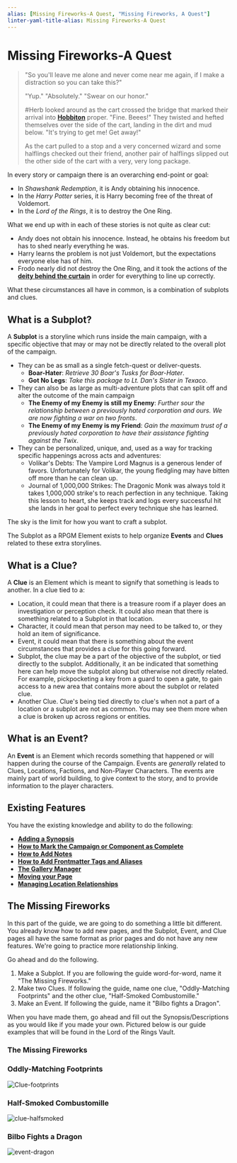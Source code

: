 ```yaml
---
alias: [Missing Fireworks-A Quest, "Missing Fireworks, A Quest"]
linter-yaml-title-alias: Missing Fireworks-A Quest
---
```


# Missing Fireworks-A Quest

> "So you'll leave me alone and never come near me again, if I make a distraction so you can take this?"
>
> "Yup." "Absolutely." "Swear on our honor."
>
> #Herb looked around as the cart crossed the bridge that marked their arrival into **[Hobbiton](../The_Lord_of_the_Rings/Locations/Hobbiton.md)** proper. "Fine. Beees!" They twisted and hefted themselves over the side of the cart, landing in the dirt and mud below. "It's trying to get me! Get away!"
>
> As the cart pulled to a stop and a very concerned wizard and some halflings checked out their friend, another pair of halflings slipped out the other side of the cart with a very, very long package.

In every story or campaign there is an overarching end-point or goal:

- In *Shawshank Redemption*, it is Andy obtaining his innocence.
- In the *Harry Potter* series, it is Harry becoming free of the threat of Voldemort.
- In the *Lord of the Rings*, it is to destroy the One Ring.

What we end up with in each of these stories is not quite as clear cut:

- Andy does not obtain his innocence. Instead, he obtains his freedom but has to shed nearly everything he was.
- Harry learns the problem is not just Voldemort, but the expectations everyone else has of him.
- Frodo nearly did not destroy the One Ring, and it took the actions of the **[deity behind the curtain](https://tolkiengateway.net/wiki/Ilúvatar)** in order for everything to line up correctly.

What these circumstances all have in common, is a combination of subplots and clues.

## What is a Subplot?

A **Subplot** is a storyline which runs inside the main campaign, with a specific objective that may or may not be directly related to the overall plot of the campaign.

- They can be as small as a single fetch-quest or deliver-quests.
  - **Boar-Hater**: *Retrieve 30 Boar's Tusks for Boar-Hater*.
  - **Got No Legs**: *Take this package to Lt. Dan's Sister in Texaco*.
- They can also be as large as multi-adventure plots that can split off and alter the outcome of the main campaign
  - **The Enemy of my Enemy is still my Enemy**: *Further sour the relationship between a previously hated corporation and ours. We are now fighting a war on two fronts*.
  - **The Enemy of my Enemy is my Friend**: *Gain the maximum trust of a previously hated corporation to have their assistance fighting against the Twix*.
- They can be personalized, unique, and, used as a way for tracking specific happenings across acts and adventures:
  - Volikar's Debts: The Vampire Lord Magnus is a generous lender of favors. Unfortunately for Volikar, the young fledgling may have bitten off more than he can clean up.
  - Journal of 1,000,000 Strikes: The Dragonic Monk was always told it takes 1,000,000 strike's to reach perfection in any technique. Taking this lesson to heart, she keeps track and logs every successful hit she lands in her goal to perfect every technique she has learned.

The sky is the limit for how you want to craft a subplot.

The Subplot as a RPGM Element exists to help organize **Events** and **Clues** related to these extra storylines.

## What is a Clue?

A **Clue** is an Element which is meant to signify that something is leads to another. In a clue tied to a:

- Location, it could mean that there is a treasure room if a player does an investigation or perception check. It could also mean that there is something related to a Subplot in that location.
- Character, it could mean that person may need to be talked to, or they hold an item of significance.  
- Event, it could mean that there is something about the event circumstances that provides a clue for this going forward.
- Subplot, the clue may be a part of the objective of the subplot, or tied directly to the subplot. Additionally, it an be indicated that something here can help move the subplot along but otherwise not directly related. For example, pickpocketing a key from a guard to open a gate, to gain access to a new area that contains more about the subplot or related clue.
- Another Clue. Clue's being tied directly to clue's when not a part of a location or a subplot are not as common. You may see them more when a clue is broken up across regions or entities.

## What is an Event?

An **Event** is an Element which records something that happened or will happen during the course of the Campaign. Events are *generally* related to Clues, Locations, Factions, and Non-Player Characters. The events are mainly part of world building, to give context to the story, and to provide information to the player characters.

## Existing Features

You have the existing knowledge and ability to do the following:

- **[Adding a Synopsis](../Building_the_Campaign/Building-a-Campaign.md#Adding%20a%20Synopsis)**
- **[How to Mark the Campaign or Component as Complete](../Building_the_Campaign/Building-a-Campaign.md#How%20to%20Mark%20the%20Campaign%20or%20Component%20as%20Complete)**
- **[How to Add Notes](../Building_the_Campaign/Building-a-Campaign.md#How%20to%20Add%20Notes)**
- **[How to Add Frontmatter Tags and Aliases](../Building_the_Campaign/Building-a-Campaign.md#How%20to%20Add%20Frontmatter%20Tags%20and%20Aliases)**
- **[The Gallery Manager](../Building_the_Campaign/Creating-an-Adventure.md#The%20Gallery%20Manager)**
- **[Moving your Page](../Building_the_Campaign/Creating-an-Adventure.md#Moving%20your%20Page)**
- **[Managing Location Relationships](From-Bag-End-to-The-Shire.md#Managing%20Location%20Relationships)**

## The Missing Fireworks

In this part of the guide, we are going to do something a little bit different. You already know how to add new pages, and the Subplot, Event, and Clue pages all have the same format as prior pages and do not have any new features. We're going to practice more relationship linking.

Go ahead and do the following.

1. Make a Subplot. If you are following the guide word-for-word, name it "The Missing Fireworks."
2. Make two Clues. If following the guide, name one clue, "Oddly-Matching Footprints" and the other clue, "Half-Smoked Combustomille."
3. Make an Event. If following the guide, name it "Bilbo fights a Dragon".

When you have made them, go ahead and fill out the Synopsis/Descriptions as you would like if you made your own. Pictured below is our guide examples that will be found in the Lord of the Rings Vault.

### The Missing Fireworks

### Oddly-Matching Footprints

![Clue-footprints](../Zadens_Photo_Album/Clue/Clue-Sample-Matching-Footprints.png)

### Half-Smoked Combustomille

![clue-halfsmoked](../Zadens_Photo_Album/Clue/Clue-Sample-Half-Smoked.png)

### Bilbo Fights a Dragon

![event-dragon](../Zadens_Photo_Album/Event/Event-Sample-Bilbo-Fights-Dragon.png)
